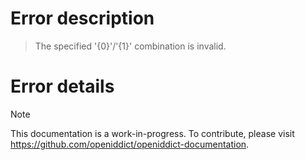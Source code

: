 # Error description

> The specified '{0}'/'{1}' combination is invalid.

# Error details

> [!NOTE]
> This documentation is a work-in-progress. To contribute, please visit https://github.com/openiddict/openiddict-documentation.
